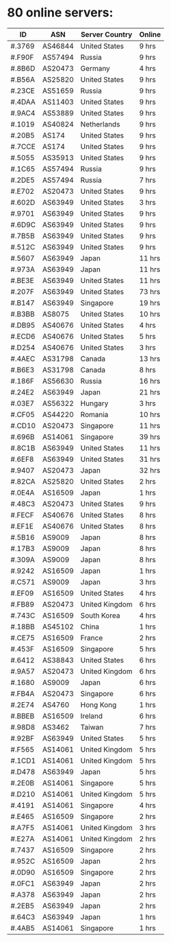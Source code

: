 # 80 online servers:

| ID | ASN | Server Country | Online |
| ------ | ------ | ------ | ------ |
| #.3769 | AS46844 | United States | 9 hrs |
| #.F90F | AS57494 | Russia | 9 hrs |
| #.8B6D | AS20473 | Germany | 4 hrs |
| #.B56A | AS25820 | United States | 9 hrs |
| #.23CE | AS51659 | Russia | 9 hrs |
| #.4DAA | AS11403 | United States | 9 hrs |
| #.9AC4 | AS53889 | United States | 9 hrs |
| #.1019 | AS40824 | Netherlands | 9 hrs |
| #.20B5 | AS174 | United States | 9 hrs |
| #.7CCE | AS174 | United States | 9 hrs |
| #.5055 | AS35913 | United States | 9 hrs |
| #.1C65 | AS57494 | Russia | 9 hrs |
| #.2DE5 | AS57494 | Russia | 7 hrs |
| #.E702 | AS20473 | United States | 9 hrs |
| #.602D | AS63949 | United States | 3 hrs |
| #.9701 | AS63949 | United States | 9 hrs |
| #.6D9C | AS63949 | United States | 9 hrs |
| #.7B5B | AS63949 | United States | 9 hrs |
| #.512C | AS63949 | United States | 9 hrs |
| #.5607 | AS63949 | Japan | 11 hrs |
| #.973A | AS63949 | Japan | 11 hrs |
| #.BE3E | AS63949 | United States | 11 hrs |
| #.207F | AS63949 | United States | 73 hrs |
| #.B147 | AS63949 | Singapore | 19 hrs |
| #.B3BB | AS8075 | United States | 10 hrs |
| #.DB95 | AS40676 | United States | 4 hrs |
| #.ECD6 | AS40676 | United States | 5 hrs |
| #.D254 | AS40676 | United States | 3 hrs |
| #.4AEC | AS31798 | Canada | 13 hrs |
| #.B6E3 | AS31798 | Canada | 8 hrs |
| #.186F | AS56630 | Russia | 16 hrs |
| #.24E2 | AS63949 | Japan | 21 hrs |
| #.03E7 | AS56322 | Hungary | 3 hrs |
| #.CF05 | AS44220 | Romania | 10 hrs |
| #.CD10 | AS20473 | Singapore | 11 hrs |
| #.696B | AS14061 | Singapore | 39 hrs |
| #.8C1B | AS63949 | United States | 11 hrs |
| #.6EF8 | AS63949 | United States | 31 hrs |
| #.9407 | AS20473 | Japan | 32 hrs |
| #.82CA | AS25820 | United States | 2 hrs |
| #.0E4A | AS16509 | Japan | 1 hrs |
| #.48C3 | AS20473 | United States | 9 hrs |
| #.FECF | AS40676 | United States | 8 hrs |
| #.EF1E | AS40676 | United States | 8 hrs |
| #.5B16 | AS9009 | Japan | 8 hrs |
| #.17B3 | AS9009 | Japan | 8 hrs |
| #.309A | AS9009 | Japan | 8 hrs |
| #.9242 | AS16509 | Japan | 1 hrs |
| #.C571 | AS9009 | Japan | 3 hrs |
| #.EF09 | AS16509 | United States | 4 hrs |
| #.FB89 | AS20473 | United Kingdom | 6 hrs |
| #.743C | AS16509 | South Korea | 4 hrs |
| #.18BB | AS45102 | China | 1 hrs |
| #.CE75 | AS16509 | France | 2 hrs |
| #.453F | AS16509 | Singapore | 5 hrs |
| #.6412 | AS38843 | United States | 6 hrs |
| #.9A57 | AS20473 | United Kingdom | 6 hrs |
| #.1680 | AS9009 | Japan | 6 hrs |
| #.FB4A | AS20473 | Singapore | 6 hrs |
| #.2E74 | AS4760 | Hong Kong | 1 hrs |
| #.BBEB | AS16509 | Ireland | 6 hrs |
| #.98D8 | AS3462 | Taiwan | 7 hrs |
| #.92BF | AS63949 | United States | 5 hrs |
| #.F565 | AS14061 | United Kingdom | 5 hrs |
| #.1CD1 | AS14061 | United Kingdom | 5 hrs |
| #.D478 | AS63949 | Japan | 5 hrs |
| #.2E0B | AS14061 | Singapore | 5 hrs |
| #.D210 | AS14061 | United Kingdom | 5 hrs |
| #.4191 | AS14061 | Singapore | 4 hrs |
| #.E465 | AS16509 | Singapore | 2 hrs |
| #.A7F5 | AS14061 | United Kingdom | 3 hrs |
| #.E27A | AS14061 | United Kingdom | 2 hrs |
| #.7437 | AS16509 | Singapore | 2 hrs |
| #.952C | AS16509 | Japan | 2 hrs |
| #.0D90 | AS16509 | Singapore | 2 hrs |
| #.0FC1 | AS63949 | Japan | 2 hrs |
| #.A378 | AS63949 | Japan | 2 hrs |
| #.2EB5 | AS63949 | Japan | 2 hrs |
| #.64C3 | AS63949 | Japan | 1 hrs |
| #.4AB5 | AS14061 | Singapore | 1 hrs |

